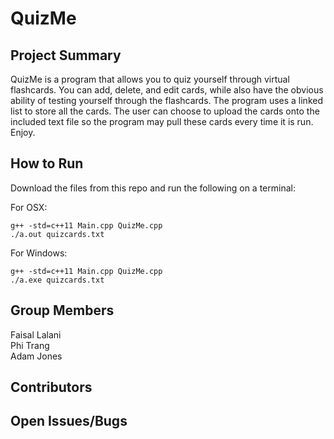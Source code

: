 # QuizMe

## Project Summary
QuizMe is a program that allows you to quiz yourself through virtual flashcards. You can add, delete, and edit cards, while also have the obvious ability of testing yourself through the flashcards. The program uses a linked list to store all the cards. The user can choose to upload the cards onto the included text file so the program may pull these cards every time it is run. Enjoy.

## How	to	Run
Download the files from this repo and run the following on a terminal:

For OSX:
```
g++ -std=c++11 Main.cpp QuizMe.cpp
./a.out quizcards.txt
```

For Windows:
```
g++ -std=c++11 Main.cpp QuizMe.cpp
./a.exe quizcards.txt
```

## Group	Members
Faisal Lalani <br />
Phi Trang <br />
Adam Jones <br />

## Contributors

## Open	Issues/Bugs
